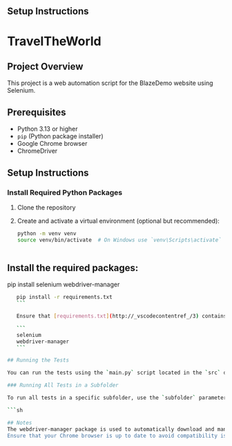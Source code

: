 ## Setup Instructions

# TravelTheWorld

## Project Overview
This project is a web automation script for the BlazeDemo website using Selenium.

## Prerequisites

- Python 3.13 or higher
- `pip` (Python package installer)
- Google Chrome browser
- ChromeDriver

## Setup Instructions

### Install Required Python Packages

1. Clone the repository

1. Create and activate a virtual environment (optional but recommended):
   ```bash
   python -m venv venv
   source venv/bin/activate  # On Windows use `venv\Scripts\activate`
 
## Install the required packages:
   pip install selenium webdriver-manager
 ```sh
    pip install -r requirements.txt
    ```

    Ensure that [requirements.txt](http://_vscodecontentref_/3) contains the following packages:

    ```
    selenium
    webdriver-manager
    ```

## Running the Tests

You can run the tests using the `main.py` script located in the `src` directory. The script provides options to run specific test cases, all tests in a subfolder, or all tests in the project.

### Running All Tests in a Subfolder

To run all tests in a specific subfolder, use the `subfolder` parameter:

```sh

## Notes
The webdriver-manager package is used to automatically download and manage the chromedriver executable, so you don't need to manually download or include it in your repository.
Ensure that your Chrome browser is up to date to avoid compatibility issues with chromedriver."# BlazeDemoTravel" 
